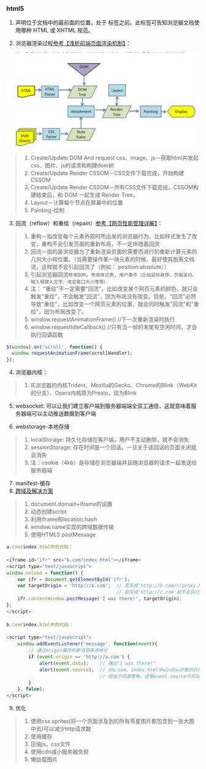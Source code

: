 ### html5

1. <!DOCTYPE> 声明位于文档中的最前面的位置，处于 <html> 标签之前。此标签可告知浏览器文档使用哪种 HTML 或 XHTML 规范。

2. 浏览器渲染过程[参考【浅析前端页面渲染机制】](https://mp.weixin.qq.com/s/1kQ-cyQmLfLcYiLiJ_ViwA)：

![](./dom.png)
> 1. Create/Update DOM And request css、image、js－获取html并发起css、图片、js的请求和构建dom树
> 2. Create/Update Render CSSOM－CSS文件下载完成，开始构建CSSOM
> 3. Create/Update Render CSSOM－所有CSS文件下载完成，CSSOM构建结束后，和 DOM 一起生成 Render Tree。
> 4. Layout－计算每个节点在屏幕中的位置
> 5. Painting-绘制

3. 回流（reflow）和重绘（repain）[参考【网页性能管理详解】](https://mp.weixin.qq.com/s/tZHd987KRQKjoDLfFSEYEQ)：
> 1. 重构－指改变每个元素外观时所出发的浏览器行为，比如样式发生了改变，重构不会引发页面的重新布局，不一定伴随着回流
> 2. 回流－指的是浏览器为了重新渲染页面的需要而进行的重新计算元素的几何大小和位置。（当需要操作某一块元素的时候，最好使其脱离文档流，这样就不会引起回流了（例如： position:absolute））
> 1. 引起浏览器回流`修改DOM`，`修改样式表`，`用户事件（比如鼠标悬停、页面滚动、输入框键入文字、改变窗口大小等等）`
> 2. 注： "重绘"不一定需要"回流"，比如改变某个网页元素的颜色，就只会触发"重绘"，不会触发"回流"，因为布局没有改变。但是，"回流"必然导致"重绘"，比如改变一个网页元素的位置，就会同时触发"回流"和"重绘"，因为布局改变了。
> 3. window.requestAnimationFrame()  //下一次重新渲染时执行
> 4. window.requestIdleCallback()    //只有当一帧的末尾有空闲时间，才会执行回调函数
```javascript
$(window).on('scroll', function() {
  window.requestAnimationFrame(scrollHandler);
});
```

4. 浏览器内核：
> 1. IE浏览器的内核Trident、Mozilla的Gecko、Chrome的Blink（WebKit的分支）、Opera内核原为Presto，现为Blink

5. websocket: 可以让我们建立客户端到服务器端端全双工通信，这就意味着服务器端可以主动推送数据到客户端

6. webstorage-本地存储
> 1. localStorage:	持久化存储在客户端，用户不主动删除，就不会消失
> 2. sessionStorage:		存在时间是一个回话，一旦关于该回话的页面关闭就会消失
> 3. 注：cookie（4kb）是存储在浏览器端并且随浏览器的请求一起发送给服务器端

7. manifest-缓存
8. [跨域及解决方案](./cross.md)
> 1. document.domain+iframe的设置
> 2. 动态创建script
> 3. 利用iframe和location.hash
> 4. window.name实现的跨域数据传输
> 5. 使用HTML5 postMessage

```javascript
a.com/index.html中的代码：

<iframe id="ifr" src="b.com/index.html"></iframe>
<script type="text/javascript">
window.onload = function() {
    var ifr = document.getElementById('ifr');
    var targetOrigin = 'http://b.com';  // 若写成'http://b.com/c/proxy.html'效果一样
                                        // 若写成'http://c.com'就不会执行postMessage了
    ifr.contentWindow.postMessage('I was there!', targetOrigin);
};
</script>

b.com/index.html中的代码：

<script type="text/javascript">
    window.addEventListener('message', function(event){
        // 通过origin属性判断消息来源地址
        if (event.origin == 'http://a.com') {
            alert(event.data);    // 弹出"I was there!"
            alert(event.source);  // 对a.com、index.html中window对象的引用
                                  // 但由于同源策略，这里event.source不可以访问window对象
        }
    }, false);
</script>

```

9. 优化
> 1. 使用css sprites(将一个页面涉及到的所有零星图片都包含到一张大图中去)可以减少http请求数
> 2. 使用缓存
> 3. 压缩js，css文件
> 4. 使用cdn减小服务器负担
> 5. 懒加载图片
